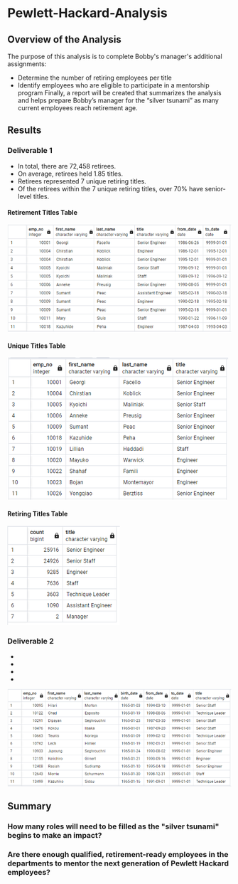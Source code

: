 # Pewlett-Hackard-Analysis

## Overview of the Analysis

The purpose of this analysis is to complete Bobby's manager's additional assignments:
* Determine the number of retiring employees per title
* Identify employees who are eligible to participate in a mentorship program
Finally, a report will be created that summarizes the analysis and helps prepare Bobby’s manager for the “silver tsunami” as many current employees reach retirement age.

## Results

### Deliverable 1

* In total, there are 72,458 retirees.
* On average, retirees held 1.85 titles.
* Retirees represented 7 unique retiring titles.
* Of the retirees within the 7 unique retiring titles, over 70% have senior-level titles.

#### Retirement Titles Table

![Retirement Titles Table](./Resources/retirement_titles.png "Retirement Titles")

#### Unique Titles Table

![Unique Titles Table](./Resources/unique_titles.png "Unique Titles")

#### Retiring Titles Table

![Retiring Titles Table](./Resources/retiring_titles.png "Retiring Titles")

### Deliverable 2

* 
* 
* 
* 

![Mentorship Eligibility Table](./Resources/mentorship_eligibility.png "Mentorship Eligibility")

## Summary

### How many roles will need to be filled as the "silver tsunami" begins to make an impact?

### Are there enough qualified, retirement-ready employees in the departments to mentor the next generation of Pewlett Hackard employees?
